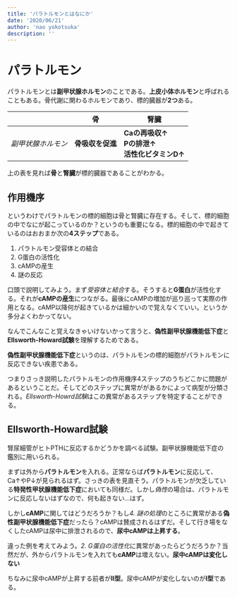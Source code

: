 ```yaml
---
title: 'パラトルモンとはなにか'
date: '2020/06/21'
author: 'nao yokotsuka'
description: ''
---
```


# パラトルモン

パラトルモンとは**副甲状腺ホルモン**のことである。**上皮小体ホルモン**と呼ばれることもある。骨代謝に関わるホルモンであり、標的臓器が**2つ**ある。

|                    | 骨               | 腎臓                                                        |
| :----------------: | ---------------- | ----------------------------------------------------------- |
| *副甲状腺ホルモン* | **骨吸収を促進** | **Caの再吸収↑**<br />**Pの排泄↑**<br />**活性化ビタミンD↑** |

上の表を見れば**骨**と**腎臓**が標的臓器であることがわかる。

## 作用機序

というわけでパラトルモンの標的細胞は骨と腎臓に存在する。そして、標的細胞の中でなにが起こっているのか？というのも重要になる。標的細胞の中で起きているのはおおまか次の**4ステップ**である。

1. パラトルモン受容体との結合
2. G蛋白の活性化
3. cAMPの産生
4. 謎の反応

口頭で説明してみよう。まず*受容体と結合*する。そうすると**G蛋白**が活性化する。それが**cAMPの産生**につながる。最後にcAMPの増加が巡り巡って実際の作用となる。cAMP以降何が起きているかは細かいので覚えなくていい。というか多分よくわかってない。

なんでこんなこと覚えなきゃいけないかって言うと、**偽性副甲状腺機能低下症**と**Ellsworth-Howard試験**を理解するためである。

**偽性副甲状腺機能低下症**というのは、パラトルモンの標的細胞がパラトルモンに反応できない疾患である。

つまりさっき説明したパラトルモンの作用機序4ステップのうちどこかに問題があるということだ。そしてどのステップに異常ががあるかによって病型が分類される。*Ellsworth-Howrd試験*はこの異常があるステップを特定することができる。

## Ellsworth-Howard試験

腎尿細管がヒトPTHに反応するかどうかを調べる試験。副甲状腺機能低下症の鑑別に用いられる。

まずは外から**パラトルモン**を入れる。正常ならば**パラトルモン**に反応して、Ca↑やP↓が見られるはず。さっきの表を見直そう。パラトルモンが欠乏している**特発性甲状腺機能低下症**においても同様だ。しかし*偽性*の場合は、パラトルモンに反応しないはずなので、何も起きない...はず。

しかし**cAMP**に関してはどうだろうか？もし*4. 謎の処理*のところに異常がある**偽性副甲状腺機能低下症**だったら？cAMPは賛成されるはずだ。そして行き場をなくしたcAMPは尿中に排泄されるので、**尿中cAMPは上昇する**。

違った例を考えてみよう。*2. G蛋白の活性化*に異常があったらどうだろうか？当然だが、外からパラトルモンを入れても**cAMP**は増えない。**尿中cAMPは変化しない**

ちなみに尿中cAMPが上昇する前者が**Ⅱ型**。尿中cAMPが変化しないのが**I型**である。



